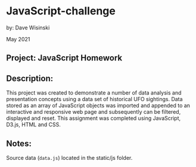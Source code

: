 # JavaScript-challenge

by: Dave Wisinski

May 2021

## Project: JavaScript Homework

## Description:
This project was created to demonstrate a number of data analysis and presentation concepts using a data set of historical UFO sightings. Data stored as an array of JavaScript objects was imported and appended to an interactive and responsive web page and subsequently can be filtered, displayed and reset. This assignment was completed using JavaScript, D3.js, HTML and CSS.

## Notes:
Source data (`data.js`) located in the static/js folder.
